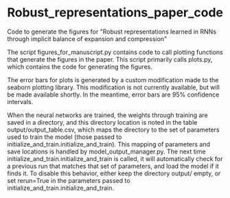 # Robust_representations_paper_code
Code to generate the figures for "Robust representations learned in RNNs through implicit balance of expansion and compression"

The script figures_for_manuscript.py contains code to call plotting functions that generate the figures in the paper. This script primarily calls plots.py, which contains the code for generating the figures.

The error bars for plots is generated by a custom modification made to the seaborn plotting library. This modification is not currently available, but will be made available shortly. In the meantime, error bars are 95% confidence intervals.

When the neural networks are trained, the weights through training are saved in a directory, and this directory location is noted in the table output/output_table.csv, which maps the directory to the set of parameters used to train the model (those passed to initialize_and_train.initialize_and_train). This mapping of parameters and save locations is handled by model_output_manager.py. The next time initialize_and_train.initialize_and_train is called, it will automatically check for a previous run that matches that set of parameters, and load the model if it finds it. To disable this behavior, either keep the directory output/ empty, or set rerun=True in the parameters passed to initialize_and_train.initialize_and_train.
